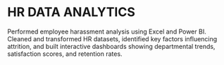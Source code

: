 # HR DATA ANALYTICS
Performed employee harassment analysis using Excel and Power BI. Cleaned and transformed HR datasets, identified key factors influencing attrition, and built interactive dashboards showing departmental trends, satisfaction scores, and retention rates.

